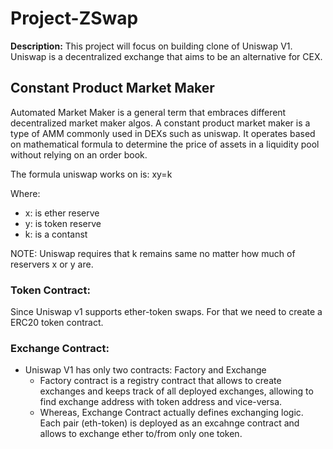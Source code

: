 # Project-ZSwap

**Description:** This project will focus on building clone of Uniswap V1. Uniswap is a decentralized exchange that aims to be an alternative for CEX.



## Constant Product Market Maker

Automated Market Maker is a general term that embraces different decentralized market maker algos. A constant product market maker is a type of AMM commonly used in DEXs such as uniswap. It operates based on mathematical formula to determine the price of assets in a liquidity pool without relying on an order book.


The formula uniswap works on is: xy=k

Where:
- x: is ether reserve
- y: is token reserve 
- k: is a contanst

NOTE: Uniswap requires that k remains same no matter how much of reservers x or y are.


### Token Contract:
Since Uniswap v1 supports ether-token swaps. For that we need to create a ERC20 token contract.

### Exchange Contract:

- Uniswap V1 has only two contracts: Factory and Exchange
    - Factory contract is a registry contract that allows to create exchanges and keeps track of all deployed exchanges, allowing to  find exchange address with token address and vice-versa.
    - Whereas, Exchange Contract actually defines exchanging logic. Each pair (eth-token) is deployed as an excahnge contract and allows to exchange ether to/from only one token.
